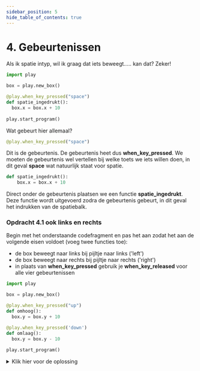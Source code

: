 ```yaml
---
sidebar_position: 5
hide_table_of_contents: true
---
```


# 4. Gebeurtenissen
Als ik spatie intyp, wil ik graag dat iets beweegt..... kan dat?
Zeker!

```python
import play

box = play.new_box()

@play.when_key_pressed("space")
def spatie_ingedrukt():
  box.x = box.x + 10
    
play.start_program()
```
Wat gebeurt hier allemaal?

```python
@play.when_key_pressed("space")
```
Dit is de gebeurtenis. De gebeurtenis heet dus **when_key_pressed**.
We moeten de gebeurtenis wel vertellen bij welke toets we iets willen doen, in dit geval **space** wat natuurlijk staat voor spatie.

```python
def spatie_ingedrukt():
    box.x = box.x + 10 
```
Direct onder de gebeurtenis plaatsen we een functie **spatie_ingedrukt**.
Deze functie wordt uitgevoerd zodra de gebeurtenis gebeurt, in dit geval het indrukken van de spatiebalk.


### Opdracht 4.1 ook links en rechts
Begin met het onderstaande codefragment en pas het aan zodat het aan de volgende eisen voldoet (voeg twee functies toe):
- de box beweegt naar links bij pijltje naar links ('left')
- de box beweegt naar rechts bij pijltje naar rechts ('right')
- in plaats van **when_key_pressed** gebruik je **when_key_released** voor alle vier gebeurtenissen


```python
import play

box = play.new_box()

@play.when_key_pressed("up")
def omhoog():
  box.y = box.y + 10

@play.when_key_pressed('down')
def omlaag():
  box.y = box.y - 10
    
play.start_program()
```

<details>
  <summary>Klik hier voor de oplossing</summary>

```python
import play

box = play.new_box()

@play.when_key_released("up")
def omhoog():
  box.y = box.y + 10

@play.when_key_released('down')
def omlaag():
  box.y = box.y - 10

@play.when_key_released("left")
def omhoog():
  box.x = box.x - 10

@play.when_key_released('right')
def omlaag():
  box.x = box.x + 10
    
play.start_program()
```
</details>